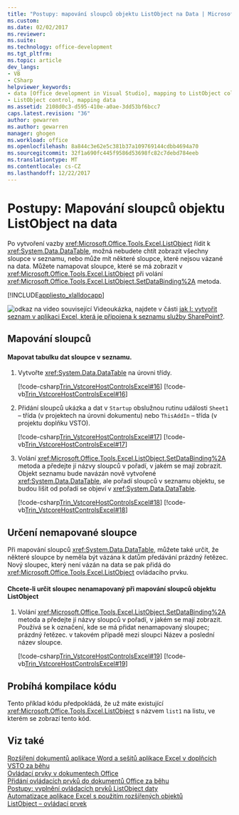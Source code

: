 ```yaml
---
title: "Postupy: mapování sloupců objektu ListObject na Data | Microsoft Docs"
ms.custom: 
ms.date: 02/02/2017
ms.reviewer: 
ms.suite: 
ms.technology: office-development
ms.tgt_pltfrm: 
ms.topic: article
dev_langs:
- VB
- CSharp
helpviewer_keywords:
- data [Office development in Visual Studio], mapping to ListObject column
- ListObject control, mapping data
ms.assetid: 2108d0c3-d595-410e-a0ae-3dd53bf6bcc7
caps.latest.revision: "36"
author: gewarren
ms.author: gewarren
manager: ghogen
ms.workload: office
ms.openlocfilehash: 8a844c3e62e5c381b37a109769144cdbb4694a70
ms.sourcegitcommit: 32f1a690fc445f9586d53698fc82c7debd784eeb
ms.translationtype: MT
ms.contentlocale: cs-CZ
ms.lasthandoff: 12/22/2017
---
```

# <a name="how-to-map-listobject-columns-to-data"></a>Postupy: Mapování sloupců objektu ListObject na data
  Po vytvoření vazby <xref:Microsoft.Office.Tools.Excel.ListObject> řídit k <xref:System.Data.DataTable>, možná nebudete chtít zobrazit všechny sloupce v seznamu, nebo může mít některé sloupce, které nejsou vázané na data. Můžete namapovat sloupce, které se má zobrazit v <xref:Microsoft.Office.Tools.Excel.ListObject> při volání <xref:Microsoft.Office.Tools.Excel.ListObject.SetDataBinding%2A> metoda.  
  
 [!INCLUDE[appliesto_xlalldocapp](../vsto/includes/appliesto-xlalldocapp-md.md)]  
  
 ![odkaz na video](../vsto/media/playvideo.gif "odkaz na video") související Videoukázka, najdete v části [jak I: vytvořit seznam v aplikaci Excel, která je připojena k seznamu služby SharePoint?](http://go.microsoft.com/fwlink/?LinkID=130263).  
  
## <a name="mapping-columns"></a>Mapování sloupců  
  
#### <a name="to-map-a-data-table-to-columns-in-a-list"></a>Mapovat tabulku dat sloupce v seznamu.  
  
1.  Vytvořte <xref:System.Data.DataTable> na úrovni třídy.  
  
     [!code-csharp[Trin_VstcoreHostControlsExcel#16](../vsto/codesnippet/CSharp/Trin_VstcoreHostControlsExcelCS/Sheet3.cs#16)]
     [!code-vb[Trin_VstcoreHostControlsExcel#16](../vsto/codesnippet/VisualBasic/Trin_VstcoreHostControlsExcelVB/Sheet3.vb#16)]  
  
2.  Přidání sloupců ukázka a dat v `Startup` obslužnou rutinu události `Sheet1` – třída (v projektech na úrovni dokumentu) nebo `ThisAddIn` – třída (v projektu doplňku VSTO).  
  
     [!code-csharp[Trin_VstcoreHostControlsExcel#17](../vsto/codesnippet/CSharp/Trin_VstcoreHostControlsExcelCS/Sheet3.cs#17)]
     [!code-vb[Trin_VstcoreHostControlsExcel#17](../vsto/codesnippet/VisualBasic/Trin_VstcoreHostControlsExcelVB/Sheet3.vb#17)]  
  
3.  Volání <xref:Microsoft.Office.Tools.Excel.ListObject.SetDataBinding%2A> metoda a předejte jí názvy sloupců v pořadí, v jakém se mají zobrazit. Objekt seznamu bude navázán nově vytvořené <xref:System.Data.DataTable>, ale pořadí sloupců v seznamu objektu, se budou lišit od pořadí se objeví v <xref:System.Data.DataTable>.  
  
     [!code-csharp[Trin_VstcoreHostControlsExcel#18](../vsto/codesnippet/CSharp/Trin_VstcoreHostControlsExcelCS/Sheet3.cs#18)]
     [!code-vb[Trin_VstcoreHostControlsExcel#18](../vsto/codesnippet/VisualBasic/Trin_VstcoreHostControlsExcelVB/Sheet3.vb#18)]  
  
## <a name="specifying-unmapped-columns"></a>Určení nemapované sloupce  
 Při mapování sloupců <xref:System.Data.DataTable>, můžete také určit, že některé sloupce by neměla být vázána k datům předávání prázdný řetězec. Nový sloupec, který není vázán na data se pak přidá do <xref:Microsoft.Office.Tools.Excel.ListObject> ovládacího prvku.  
  
#### <a name="to-specify-an-unmapped-column-when-mapping-listobject-columns"></a>Chcete-li určit sloupec nenamapovaný při mapování sloupců objektu ListObject  
  
1.  Volání <xref:Microsoft.Office.Tools.Excel.ListObject.SetDataBinding%2A> metoda a předejte jí názvy sloupců v pořadí, v jakém se mají zobrazit. Používá se k označení, kde se má přidat nenamapovaný sloupec; prázdný řetězec. v takovém případě mezi sloupci Název a poslední název sloupce.  
  
     [!code-csharp[Trin_VstcoreHostControlsExcel#19](../vsto/codesnippet/CSharp/Trin_VstcoreHostControlsExcelCS/Sheet3.cs#19)]
     [!code-vb[Trin_VstcoreHostControlsExcel#19](../vsto/codesnippet/VisualBasic/Trin_VstcoreHostControlsExcelVB/Sheet3.vb#19)]  
  
## <a name="compiling-the-code"></a>Probíhá kompilace kódu  
 Tento příklad kódu předpokládá, že už máte existující <xref:Microsoft.Office.Tools.Excel.ListObject> s názvem `list1` na listu, ve kterém se zobrazí tento kód.  
  
## <a name="see-also"></a>Viz také  
 [Rozšíření dokumentů aplikace Word a sešitů aplikace Excel v doplňcích VSTO za běhu](../vsto/extending-word-documents-and-excel-workbooks-in-vsto-add-ins-at-run-time.md)   
 [Ovládací prvky v dokumentech Office](../vsto/controls-on-office-documents.md)   
 [Přidání ovládacích prvků do dokumentů Office za běhu](../vsto/adding-controls-to-office-documents-at-run-time.md)   
 [Postupy: vyplnění ovládacích prvků ListObject daty](../vsto/how-to-fill-listobject-controls-with-data.md)   
 [Automatizace aplikace Excel s použitím rozšířených objektů](../vsto/automating-excel-by-using-extended-objects.md)   
 [ListObject – ovládací prvek](../vsto/listobject-control.md)  
  
  